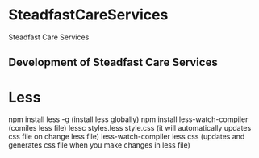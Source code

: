 # SteadfastCareServices
Steadfast Care Services
## Development of Steadfast Care Services
# Less 
npm install less -g (install less globally)
npm install less-watch-compiler (comiles less file)
lessc styles.less style.css (it will automatically updates css file on change less file)
less-watch-compiler less css (updates and generates css file when you make changes in less file)
